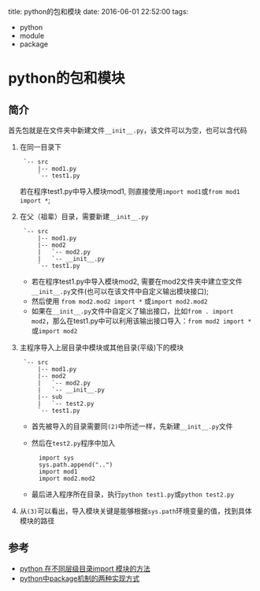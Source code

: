 title: python的包和模块
date: 2016-06-01 22:52:00
tags:
- python
- module
- package

# python的包和模块

## 简介

首先包就是在文件夹中新建文件`__init__.py`，该文件可以为空，也可以含代码

1. 在同一目录下

		`-- src
		    |-- mod1.py
		    `-- test1.py
		    
	若在程序test1.py中导入模块mod1, 则直接使用`import mod1`或`from mod1 import *`;	 

2. 在父（祖辈）目录，需要新建`__init__.py`

		`-- src
		    |-- mod1.py
		    |-- mod2
		    |   `-- mod2.py
		    |   `-- __init__.py 
		    `-- test1.py
		    
    * 若在程序test1.py中导入模块mod2, 需要在mod2文件夹中建立空文件`__init__.py`文件(也可以在该文件中自定义输出模块接口); 
    * 然后使用 `from mod2.mod2 import *` 或`import mod2.mod2`
    * 如果在`__init__.py`文件中自定义了输出接口，比如`from . import mod2`，那么在test1.py中可以利用该输出接口导入：`from mod2 import *`或`import mod2`
    
    
3. 主程序导入上层目录中模块或其他目录(平级)下的模块
		
		`-- src
		    |-- mod1.py
		    |-- mod2
		    |   `-- mod2.py
		    |   `-- __init__.py
		    |-- sub
		    |   `-- test2.py
		    `-- test1.py


	* 首先被导入的目录需要同`(2)`中所述一样，先新建`__init__.py`文件
	* 然后在`test2.py`程序中加入
	
			import sys
			sys.path.append("..")
			import mod1
			import mod2.mod2
	* 最后进入程序所在目录，执行`python test1.py`或`python test2.py`
	
	
4. 从`(3)`可以看出，导入模块关键是能够根据`sys.path`环境变量的值，找到具体模块的路径	

	  
  
    



## 参考

* [python 在不同层级目录import 模块的方法](http://blog.csdn.net/hansel/article/details/8975663)
* [python中package机制的两种实现方式](http://www.cnblogs.com/phinecos/archive/2010/05/07/1730027.html)